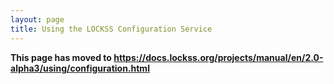 ```yaml
---
layout: page
title: Using the LOCKSS Configuration Service
---
```


**This page has moved to <https://docs.lockss.org/projects/manual/en/2.0-alpha3/using/configuration.html>**
